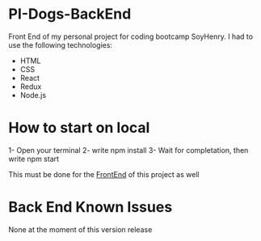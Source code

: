 # PI-Dogs-BackEnd
Front End of my personal project for coding bootcamp SoyHenry. I had to use the following technologies:
- HTML
- CSS
- React
- Redux
- Node.js

# How to start on local
1- Open your terminal
2- write npm install
3- Wait for completation, then write npm start

This must be done for the <a href="https://github.com/LeonardoRosales1485/pi-dogs-front/">FrontEnd</a> of this project as well

# Back End Known Issues

None at the moment of this version release

